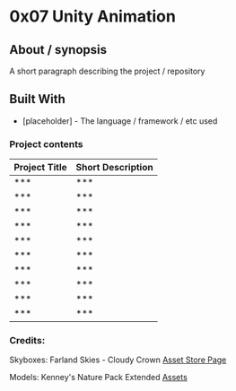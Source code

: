 # 0x07 Unity Animation

## About / synopsis
A short paragraph describing the project / repository

## Built With

* [placeholder] - The language / framework / etc used

### Project contents

| Project Title | Short Description |
| --- | --- |
|***|***|
|***|***|
|***|***|
|***|***|
|***|***|
|***|***|
|***|***|
|***|***|
|***|***|
|***|***|

### Credits:
Skyboxes: Farland Skies - Cloudy Crown [Asset Store Page](https://api.unity.com/v1/oauth2/authorize?client_id=asset_store_v2&locale=en_US&redirect_uri=https%3A%2F%2Fassetstore.unity.com%2Fauth%2Fcallback%3Fredirect_to%3D%252Fpackages%252F2d%252Ftextures-materials%252Fsky%252Ffarland-skies-cloudy-crown-60004&response_type=code&state=64e4895c-501d-4691-a09a-99926870e280)

Models: Kenney's Nature Pack Extended [Assets](https://intranet.hbtn.io/rltoken/BYHZEB1i-sI1-GsnUpatbw)
